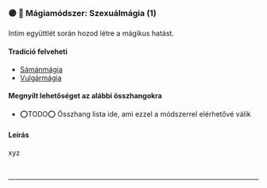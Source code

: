 ### 🟣 💫 Mágiamódszer: Szexuálmágia (1)

Intim együttlét során hozod létre a mágikus hatást.

#### Tradíció felveheti

- [Sámánmágia](../051_07_samanmagia.md)
- [Vulgármágia](../051_02_vulgarmagia.md)

#### Megnyílt lehetőséget az alábbi összhangokra

- ⭕TODO⭕ Összhang lista ide, ami ezzel a módszerrel elérhetővé válik

#### Leírás

xyz

<br />

---
